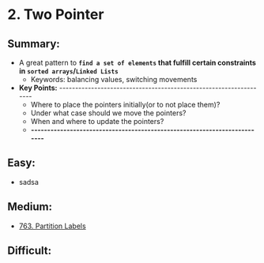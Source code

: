 # 2. Two Pointer

## Summary:

* A great pattern to **`find a set of elements` that fulfill certain constraints in `sorted arrays`/`Linked Lists`** 
  * Keywords: balancing values, switching movements
* **Key Points:** ------------------------------------------------------------------
  * Where to place the pointers initially\(or to not place them\)?
  * Under what case should we move the pointers?
  * When and where to update the pointers?
  * **-------------------------------------------------------------------------**

## Easy:

* sadsa

## Medium:

* [763. Partition Labels](https://leetcode.com/problems/partition-labels/)

## Difficult:



